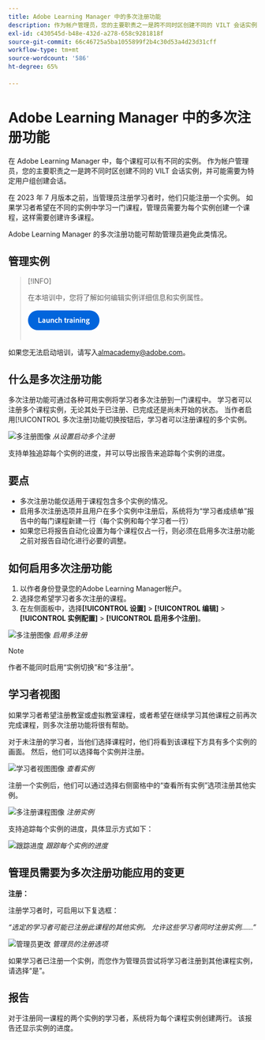 ```yaml
---
title: Adobe Learning Manager 中的多次注册功能
description: 作为帐户管理员，您的主要职责之一是跨不同时区创建不同的 VILT 会话实例，并可能需要为特定用户组创建会话。
exl-id: c430545d-b48e-432d-a278-658c9281818f
source-git-commit: 66c46725a5ba1055899f2b4c30d53a4d23d31cff
workflow-type: tm+mt
source-wordcount: '586'
ht-degree: 65%

---
```


# Adobe Learning Manager 中的多次注册功能

在 Adobe Learning Manager 中，每个课程可以有不同的实例。 作为帐户管理员，您的主要职责之一是跨不同时区创建不同的 VILT 会话实例，并可能需要为特定用户组创建会话。

在 2023 年 7 月版本之前，当管理员注册学习者时，他们只能注册一个实例。 如果学习者希望在不同的实例中学习一门课程，管理员需要为每个实例创建一个课程，这样需要创建许多课程。

Adobe Learning Manager 的多次注册功能可帮助管理员避免此类情况。

## 管理实例

>[!INFO]
>
>在本培训中，您将了解如何编辑实例详细信息和实例属性。<br><br>[![按钮](assets/launch-training-button.png)](https://content.adobelearningmanageracademy.com/app/learner?accountId=98632#/course/8318912)</br></br>

如果您无法启动培训，请写入<almacademy@adobe.com>。

## 什么是多次注册功能

多次注册功能可通过各种可用实例将学习者多次注册到一门课程中。  学习者可以注册多个课程实例，无论其处于已注册、已完成还是尚未开始的状态。 当作者启用[!UICONTROL 多次注册]功能切换按钮后，学习者可以注册课程的多个实例。

![多注册图像](assets/multi-enrollment-author.png)
*从设置启动多个注册*

支持单独追踪每个实例的进度，并可以导出报告来追踪每个实例的进度。

## 要点

* 多次注册功能仅适用于课程包含多个实例的情况。
* 启用多次注册选项并且用户在多个实例中注册后，系统将为“学习者成绩单”报告中的每门课程新建一行（每个实例和每个学习者一行）
* 如果您已将报告自动化设置为每个课程仅占一行，则必须在启用多次注册功能之前对报告自动化进行必要的调整。

## 如何启用多次注册功能

1. 以作者身份登录您的Adobe Learning Manager帐户。
1. 选择您希望学习者多次注册的课程。
1. 在左侧面板中，选择&#x200B;**[!UICONTROL 设置]** > **[!UICONTROL 编辑]** > **[!UICONTROL 实例配置]** > **[!UICONTROL 启用多个注册]**。

![多注册图像](assets/multi-enrollment-author.png)
*启用多注册*

>[!NOTE]
>
>作者不能同时启用“实例切换”和“多注册”。

## 学习者视图

如果学习者希望注册教室或虚拟教室课程，或者希望在继续学习其他课程之前再次完成课程，则多次注册功能将很有帮助。

对于未注册的学习者，当他们选择课程时，他们将看到该课程下方具有多个实例的画面。 然后，他们可以选择每个实例并注册。

![学习者视图图像](assets/learner-view.png)
*查看实例*

注册一个实例后，他们可以通过选择右侧窗格中的“查看所有实例”选项注册其他实例。

![多注册课程图像](assets/enroll-instance.png)
*注册实例*

支持追踪每个实例的进度，具体显示方式如下：

![跟踪进度](assets/check-progress.png)
*跟踪每个实例的进度*

## 管理员需要为多次注册功能应用的变更

**注册：**

注册学习者时，可启用以下复选框：

*“选定的学习者可能已注册此课程的其他实例。 允许这些学习者同时注册实例……”*

![管理员更改](assets/admin-changes.png)
*管理员的注册选项*

如果学习者已注册一个实例，而您作为管理员尝试将学习者注册到其他课程实例，请选择“是”。

## 报告

对于注册同一课程的两个实例的学习者，系统将为每个课程实例创建两行。 该报告还显示实例的进度。
